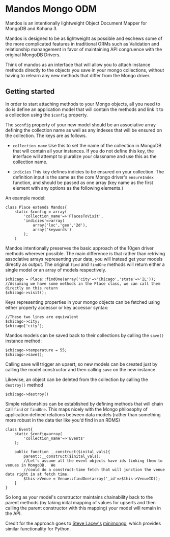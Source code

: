 # Mandos Mongo ODM

Mandos is an intentionally lightweight Object Document Mapper for MongoDB and Kohana 3.

Mandos is designed to be as lightweight as possible and eschews some of the more complicated features
in traditional ORMs such as Validation and relationship manangement in favor of maintaining API congruence
with the original MongoDB Drivers.

Think of mandos as an interface that will allow you to attach instance methods directly to the objects you save in your
mongo collections, without having to relearn any new methods that differ from the Mongo driver.

## Getting started

In order to start attaching methods to your Mongo objects, all you need to do is define an application model that will contain
the methods and link it to a collection using the `$config` property.

The `$config` property of your new model should be an associative array defining the collection name 
as well as any indexes that will be ensured on the collection.  The keys are as follows.

+ `collection_name` Use this to set the name of the collection in MongoDB that will contain all your instances.  If you do not 
define this key, the interface will attempt to pluralize your classname and use this as the collection name.

+ `indicies` This key defines indicies to be ensured on your collection.  The definition input is the same as the core Mongo driver's 
`ensureIndex` function, and should be passed as one array (key name as the first element with any options as the following elements.)

An example model:

	class Place extends Mandos{
		static $config = array(
			'collection_name'=>'PlacesToVisit',
			'indicies'=>array(
				array('loc','geo','2d'),
				array('keywords')
			);
		)

Mandos intentionally preserves the basic approach of the 10gen driver methods wherever possible.  The main difference is that rather
than retriving associative arrays representing your data, you will instead get your models directly as output.  The original `find` and `findOne`
methods will return either a single model or an array of models respectively.

	$chicago = Place::findOne(array('city'=>'Chicago','state'=>'IL'));
	//Assuming we have some methods in the Place class, we can call them directly on this return
	$chicago->visit();

Keys representing properties in your mongo objects can be fetched using either property accessor or key accessor syntax:

	//These two lines are equivalent
	$chicago->city;
	$chicago['city'];

Mandos models can be saved back to their collections by calling the `save()` instance method:

	$chicago->temperature = 55;
	$chicago->save();

Calling save will trigger an upsert, so new models can be created just by calling the model constructor and then calling `save` on the new instance.

Likewise, an object can be deleted from the collection by calling the `destroy()` method
	
	$chicago->destroy()

Simple relationships can be established by defining methods that will chain call `find` or `findOne`.  This maps nicely with the Mongo
philosophy of application defined relations between data models (rather than something more robust in the data tier like you'd find in an RDMS)

	class Event{
		static $config=array(
			'collection_name'=>'Events'
		);
		
		public function __construct($inital_vals){
			parent::__construct($inital_vals);
			//Let's assume all the event objects have ids linking them to venues in MongoDB.  We
			//could do a construct-time fetch that will junction the venue data right in at fetch time.
			$this->Venue = Venue::findOne(array('_id'=>$this->VenueID));
		}
	}

So long as your model's constructor maintains chainability back to the parent methods (by taking inital mapping of values for upserts
and then calling the parent constructor with this mapping) your model will remain in the API.

Credit for the approach goes to <a href="https://github.com/slacy">Steve Lacey's</a> <a href="https://github.com/slacy/minimongo">minimongo</a>, which
provides similar functionality for Python.
